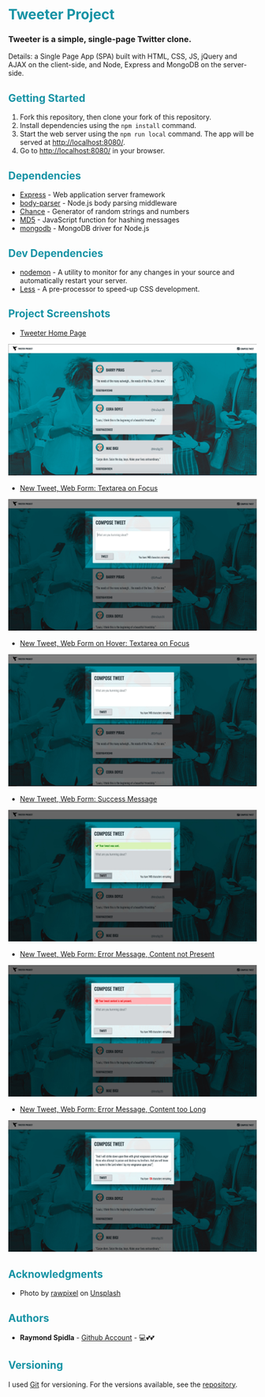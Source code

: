 # <span style="color:#1693A5">Tweeter Project</span>

### Tweeter is a simple, single-page Twitter clone.

Details: a Single Page App (SPA) built with HTML, CSS, JS, jQuery and AJAX on the client-side, and Node, Express and MongoDB on the server-side.

## <span style="color:#1693A5">Getting Started</span>

1. Fork this repository, then clone your fork of this repository.
2. Install dependencies using the `npm install` command.
3. Start the web server using the `npm run local` command. The app will be served at <http://localhost:8080/>.
4. Go to <http://localhost:8080/> in your browser.

## <span style="color:#1693A5">Dependencies</span>

* [Express](http://expressjs.com/) - Web application server framework
* [body-parser](https://github.com/expressjs/body-parser#readme) - Node.js body parsing middleware
* [Chance](http://chancejs.com/) - Generator of random strings and numbers
* [MD5](https://github.com/pvorb/node-md5#readme) - JavaScript function for hashing messages
* [mongodb](https://github.com/mongodb/node-mongodb-native) - MongoDB driver for Node.js

## <span style="color:#1693A5">Dev Dependencies</span>
* [nodemon](https://nodemon.io/) - A utility to monitor for any changes in your source and automatically restart your server.
* [Less](http://lesscss.org/) - A pre-processor to speed-up CSS development.


## <span style="color:#1693A5">Project Screenshots</span>

* [Tweeter Home Page](https://github.com/RSpidla/tweeterApp_2019/blob/master/docs/Tweeter.jpg?raw=true)

![Tweeter Home Page](https://github.com/RSpidla/tweeterApp_2019/blob/master/docs/Tweeter.jpg?raw=true)


* [New Tweet, Web Form: Textarea on Focus](https://github.com/RSpidla/tweeterApp_2019/blob/master/docs/Tweeter_New_Tweet-Text_Area_Focused.jpg?raw=true)

![New Tweet, Web Form: Textarea on Focus](https://github.com/RSpidla/tweeterApp_2019/blob/master/docs/Tweeter_New_Tweet-Text_Area_Focused.jpg?raw=true)

* [New Tweet, Web Form on Hover: Textarea on Focus](https://github.com/RSpidla/tweeterApp_2019/blob/master/docs/Tweeter_New_Tweet-On_Hover-Text_Area_Focused.jpg?raw=true)

![New Tweet, Web Form on Hover: Textarea on Focus](https://github.com/RSpidla/tweeterApp_2019/blob/master/docs/Tweeter_New_Tweet-On_Hover-Text_Area_Focused.jpg?raw=true)

* [New Tweet, Web Form: Success Message](https://github.com/RSpidla/tweeterApp_2019/blob/master/docs/Tweeter_User_Message-Tweet_Sent_Success.jpg?raw=true)

![New Tweet, Web Form: Success Message](https://github.com/RSpidla/tweeterApp_2019/blob/master/docs/Tweeter_User_Message-Tweet_Sent_Success.jpg?raw=true)

* [New Tweet, Web Form: Error Message, Content not Present](https://github.com/RSpidla/tweeterApp_2019/blob/master/docs/Tweeter_User_Message-Tweet_Content_Not_Present.jpg?raw=true)

![New Tweet, Web Form: Error Message, Content not Present](https://github.com/RSpidla/tweeterApp_2019/blob/master/docs/Tweeter_User_Message-Tweet_Content_Not_Present.jpg?raw=true)


* [New Tweet, Web Form: Error Message, Content too Long](https://github.com/RSpidla/tweeterApp_2019/blob/master/docs/Tweeter_User_Message-Tweet_Content_Too_Long.jpg?raw=true)


![New Tweet, Web Form: Error Message, Content too Long](https://github.com/RSpidla/tweeterApp_2019/blob/master/docs/Tweeter_User_Message-Tweet_Content_Too_Long.jpg?raw=true)


## <span style="color:#1693A5">Acknowledgments</span>

* Photo by [rawpixel](https://unsplash.com/@rawpixel/) on [Unsplash](https://unsplash.com)

## <span style="color:#1693A5">Authors</span>

* **Raymond Spidla** - [Github Account](https://github.com/RSpidla) - :computer::two_hearts::two_hearts:

## <span style="color:#1693A5">Versioning</span>

I used [Git](https://git-scm.com/) for versioning. For the versions available, see the [repository](https://github.com/RSpidla/tinyApp_version_2). 
